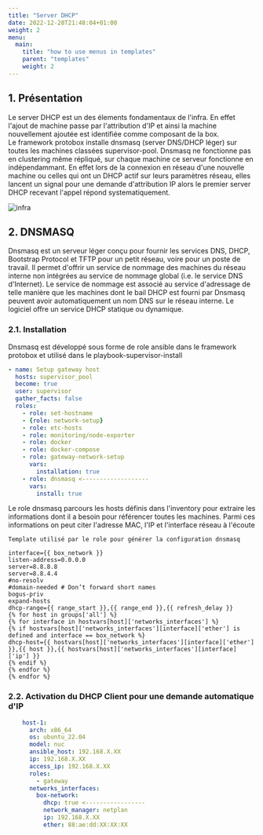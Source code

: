 ```yaml
---
title: "Server DHCP"
date: 2022-12-28T21:48:04+01:00
weight: 2
menu:
  main:
    title: "how to use menus in templates"
    parent: "templates"
    weight: 2
---
```

## 1. Présentation
Le server DHCP est un des élements fondamentaux de l'infra. En effet l'ajout de machine passe par l'attribution d'IP et ainsi la machine nouvellement ajoutée est identifiée comme composant de la box.\
Le framework protobox installe dnsmasq (server DNS/DHCP léger) sur toutes les machines classées supervisor-pool.
Dnsmasq ne fonctionne pas en clustering même répliqué, sur chaque machine ce serveur fonctionne en indépendammant. En effet lors de la connexion en réseau d'une nouvelle machine ou celles qui ont un DHCP actif sur leurs paramètres réseau, elles lancent un signal pour une demande d'attribution IP alors le premier server DHCP recevant l'appel répond systematiquement.

![infra](images/servers-dhcp.png)

## 2. DNSMASQ

Dnsmasq est un serveur léger conçu pour fournir les services DNS, DHCP, Bootstrap Protocol et TFTP pour un petit réseau, voire pour un poste de travail. Il permet d'offrir un service de nommage des machines du réseau interne non intégrées au service de nommage global (i.e. le service DNS d'Internet). Le service de nommage est associé au service d'adressage de telle manière que les machines dont le bail DHCP est fourni par Dnsmasq peuvent avoir automatiquement un nom DNS sur le réseau interne. Le logiciel offre un service DHCP statique ou dynamique.

### 2.1. Installation

Dnsmasq est développé sous forme de role ansible dans le framework protobox et utilisé dans le playbook-supervisor-install

``` yaml
- name: Setup gateway host
  hosts: supervisor_pool
  become: true
  user: supervisor
  gather_facts: false
  roles:
    - role: set-hostname
    - {role: network-setup}
    - role: etc-hosts
    - role: monitoring/node-exporter
    - role: docker
    - role: docker-compose
    - role: gateway-network-setup
      vars:
        installation: true
    - role: dnsmasq <-------------------
      vars:
        install: true
```

Le role dnsmasq parcours les hosts définis dans l'inventory pour extraire les informations dont il a besoin pour référencer toutes les machines. Parmi ces informations on peut citer l'adresse MAC, l'IP et l'interface réseau à l'écoute

```
Template utilisé par le role pour générer la configuration dnsmasq

interface={{ box_network }}
listen-address=0.0.0.0
server=8.8.8.8
server=8.8.4.4
#no-resolv
#domain-needed # Don’t forward short names
bogus-priv
expand-hosts
dhcp-range={{ range_start }},{{ range_end }},{{ refresh_delay }}
{% for host in groups['all'] %}
{% for interface in hostvars[host]['networks_interfaces'] %}
{% if hostvars[host]['networks_interfaces'][interface]['ether'] is defined and interface == box_network %}
dhcp-host={{ hostvars[host]['networks_interfaces'][interface]['ether'] }},{{ host }},{{ hostvars[host]['networks_interfaces'][interface]['ip'] }}
{% endif %}
{% endfor %}
{% endfor %}
```

### 2.2. Activation du DHCP Client pour une demande automatique d'IP

``` yaml
    host-1:
      arch: x86_64
      os: ubuntu_22.04
      model: nuc
      ansible_host: 192.168.X.XX
      ip: 192.168.X.XX
      access_ip: 192.168.X.XX
      roles:
        - gateway
      networks_interfaces:
        box-network:
          dhcp: true <-----------------
          network_manager: netplan
          ip: 192.168.X.XX
          ether: 88:ae:dd:XX:XX:XX
```